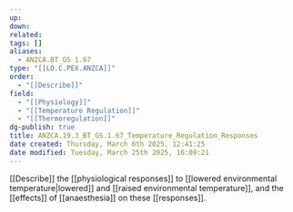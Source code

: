 ```yaml
---
up: 
down: 
related: 
tags: []
aliases:
  - ANZCA.BT_GS 1.67
type: "[[LO.C.PEX.ANZCA]]"
order:
  - "[[Describe]]"
field:
  - "[[Physiology]]"
  - "[[Temperature Regulation]]"
  - "[[Thermoregulation]]"
dg-publish: true
title: ANZCA.19.3_BT_GS.1.67_Temperature_Regulation_Responses
date created: Thursday, March 6th 2025, 12:41:25
date modified: Tuesday, March 25th 2025, 16:09:21
---
```


[[Describe]] the [[physiological responses]] to [[lowered environmental temperature|lowered]] and [[raised environmental temperature]], and the [[effects]] of [[anaesthesia]] on these [[responses]].
